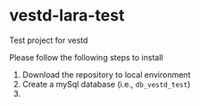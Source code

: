 # vestd-lara-test
Test project for vestd

Please follow the following steps to install
1. Download the repository to local environment
2. Create a mySql database (i.e., `db_vestd_test`)
3. 
